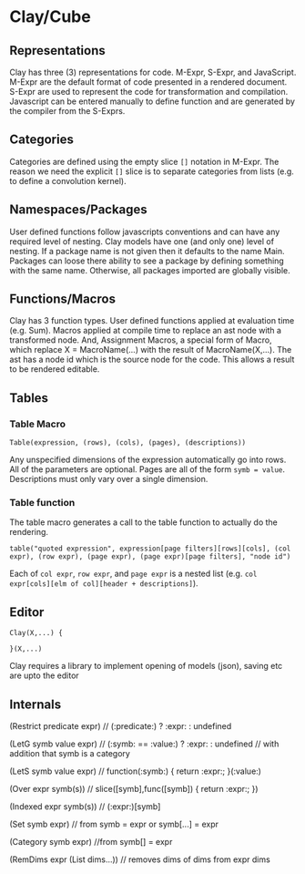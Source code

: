 # Clay/Cube

## Representations

Clay has three (3) representations for code. M-Expr, S-Expr, and JavaScript. M-Expr are the default format of code presented in a rendered document. S-Expr are used to represent the code for transformation and compilation. Javascript can be entered manually to define function and are generated by the compiler from the S-Exprs.

## Categories

Categories are defined using the empty slice `[]` notation in M-Expr. The reason we need the explicit `[]` slice is to separate categories from lists (e.g. to define a convolution kernel).

## Namespaces/Packages

User defined functions follow javascripts conventions and can have any required level of nesting. Clay models have one (and only one) level of nesting.  If a package name is not given then it defaults to the name Main. Packages can loose there ability to see a package by defining something with the same name. Otherwise, all packages imported are globally visible.

## Functions/Macros

Clay has 3 function types. User defined functions applied at evaluation time (e.g. Sum). Macros applied at compile time to replace an ast node with a transformed node. And, Assignment Macros, a special form of Macro, which replace X = MacroName(...) with the result of MacroName(X,...). The ast has a node id which is the source node for the code. This allows a result to be rendered editable.

## Tables

### Table Macro

	Table(expression, (rows), (cols), (pages), (descriptions))

Any unspecified dimensions of the expression automatically go into rows. All of the parameters are optional. Pages are all of the form `symb = value`. Descriptions must only vary over a single dimension.

### Table function

The table macro generates a call to the table function to actually do the rendering.

	table("quoted expression", expression[page filters][rows][cols], (col expr), (row expr), (page expr), (page expr)[page filters], "node id")

Each of `col expr`, `row expr`, and `page expr` is a nested list (e.g. `col expr[cols][elm of col][header + descriptions]`).

## Editor

```
Clay(X,...) {
	
}(X,...)
```

Clay requires a library to implement opening of models (json), saving etc are upto the editor


## Internals

(Restrict predicate expr) // (:predicate:) ? :expr: : undefined

(LetG symb value expr) // (:symb: == :value:) ? :expr: : undefined 
					   // with addition that symb is a category

(LetS symb value expr)  // function(:symb:) { return :expr:; }(:value:)

(Over expr symb(s)) // slice([symb],func([symb]) { return :expr:; })

(Indexed expr symb(s)) // (:expr:)[symb]

(Set symb expr) // from symb = expr or symb[...] = expr

(Category symb expr) //from symb[] = expr

(RemDims expr (List dims...)) // removes dims of dims from expr dims
